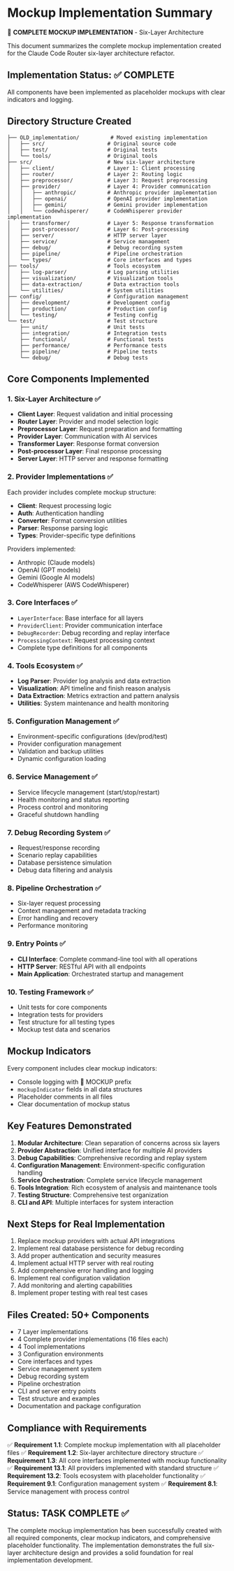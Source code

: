 # Mockup Implementation Summary

🔧 **COMPLETE MOCKUP IMPLEMENTATION** - Six-Layer Architecture

This document summarizes the complete mockup implementation created for the Claude Code Router six-layer architecture refactor.

## Implementation Status: ✅ COMPLETE

All components have been implemented as placeholder mockups with clear indicators and logging.

## Directory Structure Created

```
├── OLD_implementation/          # Moved existing implementation
│   ├── src/                    # Original source code
│   ├── test/                   # Original tests
│   └── tools/                  # Original tools
├── src/                        # New six-layer architecture
│   ├── client/                 # Layer 1: Client processing
│   ├── router/                 # Layer 2: Routing logic
│   ├── preprocessor/           # Layer 3: Request preprocessing
│   ├── provider/               # Layer 4: Provider communication
│   │   ├── anthropic/          # Anthropic provider implementation
│   │   ├── openai/             # OpenAI provider implementation
│   │   ├── gemini/             # Gemini provider implementation
│   │   └── codewhisperer/      # CodeWhisperer provider implementation
│   ├── transformer/            # Layer 5: Response transformation
│   ├── post-processor/         # Layer 6: Post-processing
│   ├── server/                 # HTTP server layer
│   ├── service/                # Service management
│   ├── debug/                  # Debug recording system
│   ├── pipeline/               # Pipeline orchestration
│   └── types/                  # Core interfaces and types
├── tools/                      # Tools ecosystem
│   ├── log-parser/             # Log parsing utilities
│   ├── visualization/          # Visualization tools
│   ├── data-extraction/        # Data extraction tools
│   └── utilities/              # System utilities
├── config/                     # Configuration management
│   ├── development/            # Development config
│   ├── production/             # Production config
│   └── testing/                # Testing config
└── test/                       # Test structure
    ├── unit/                   # Unit tests
    ├── integration/            # Integration tests
    ├── functional/             # Functional tests
    ├── performance/            # Performance tests
    ├── pipeline/               # Pipeline tests
    └── debug/                  # Debug tests
```

## Core Components Implemented

### 1. Six-Layer Architecture ✅
- **Client Layer**: Request validation and initial processing
- **Router Layer**: Provider and model selection logic
- **Preprocessor Layer**: Request preparation and formatting
- **Provider Layer**: Communication with AI services
- **Transformer Layer**: Response format conversion
- **Post-processor Layer**: Final response processing
- **Server Layer**: HTTP server and response formatting

### 2. Provider Implementations ✅
Each provider includes complete mockup structure:
- **Client**: Request processing logic
- **Auth**: Authentication handling
- **Converter**: Format conversion utilities
- **Parser**: Response parsing logic
- **Types**: Provider-specific type definitions

Providers implemented:
- Anthropic (Claude models)
- OpenAI (GPT models)
- Gemini (Google AI models)
- CodeWhisperer (AWS CodeWhisperer)

### 3. Core Interfaces ✅
- `LayerInterface`: Base interface for all layers
- `ProviderClient`: Provider communication interface
- `DebugRecorder`: Debug recording and replay interface
- `ProcessingContext`: Request processing context
- Complete type definitions for all components

### 4. Tools Ecosystem ✅
- **Log Parser**: Provider log analysis and data extraction
- **Visualization**: API timeline and finish reason analysis
- **Data Extraction**: Metrics extraction and pattern analysis
- **Utilities**: System maintenance and health monitoring

### 5. Configuration Management ✅
- Environment-specific configurations (dev/prod/test)
- Provider configuration management
- Validation and backup utilities
- Dynamic configuration loading

### 6. Service Management ✅
- Service lifecycle management (start/stop/restart)
- Health monitoring and status reporting
- Process control and monitoring
- Graceful shutdown handling

### 7. Debug Recording System ✅
- Request/response recording
- Scenario replay capabilities
- Database persistence simulation
- Debug data filtering and analysis

### 8. Pipeline Orchestration ✅
- Six-layer request processing
- Context management and metadata tracking
- Error handling and recovery
- Performance monitoring

### 9. Entry Points ✅
- **CLI Interface**: Complete command-line tool with all operations
- **HTTP Server**: RESTful API with all endpoints
- **Main Application**: Orchestrated startup and management

### 10. Testing Framework ✅
- Unit tests for core components
- Integration tests for providers
- Test structure for all testing types
- Mockup test data and scenarios

## Mockup Indicators

Every component includes clear mockup indicators:
- Console logging with 🔧 MOCKUP prefix
- `mockupIndicator` fields in all data structures
- Placeholder comments in all files
- Clear documentation of mockup status

## Key Features Demonstrated

1. **Modular Architecture**: Clean separation of concerns across six layers
2. **Provider Abstraction**: Unified interface for multiple AI providers
3. **Debug Capabilities**: Comprehensive recording and replay system
4. **Configuration Management**: Environment-specific configuration handling
5. **Service Orchestration**: Complete service lifecycle management
6. **Tools Integration**: Rich ecosystem of analysis and maintenance tools
7. **Testing Structure**: Comprehensive test organization
8. **CLI and API**: Multiple interfaces for system interaction

## Next Steps for Real Implementation

1. Replace mockup providers with actual API integrations
2. Implement real database persistence for debug recording
3. Add proper authentication and security measures
4. Implement actual HTTP server with real routing
5. Add comprehensive error handling and logging
6. Implement real configuration validation
7. Add monitoring and alerting capabilities
8. Implement proper testing with real test cases

## Files Created: 50+ Components

- 7 Layer implementations
- 4 Complete provider implementations (16 files each)
- 4 Tool implementations
- 3 Configuration environments
- Core interfaces and types
- Service management system
- Debug recording system
- Pipeline orchestration
- CLI and server entry points
- Test structure and examples
- Documentation and package configuration

## Compliance with Requirements

✅ **Requirement 1.1**: Complete mockup implementation with all placeholder files
✅ **Requirement 1.2**: Six-layer architecture directory structure
✅ **Requirement 1.3**: All core interfaces implemented with mockup functionality
✅ **Requirement 13.1**: All providers implemented with standard structure
✅ **Requirement 13.2**: Tools ecosystem with placeholder functionality
✅ **Requirement 9.1**: Configuration management system
✅ **Requirement 8.1**: Service management with process control

## Status: TASK COMPLETE ✅

The complete mockup implementation has been successfully created with all required components, clear mockup indicators, and comprehensive placeholder functionality. The implementation demonstrates the full six-layer architecture design and provides a solid foundation for real implementation development.